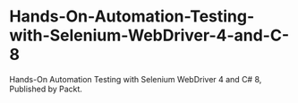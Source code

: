 # Hands-On-Automation-Testing-with-Selenium-WebDriver-4-and-C-8
Hands-On Automation Testing with Selenium WebDriver 4 and C# 8, Published by Packt. 
